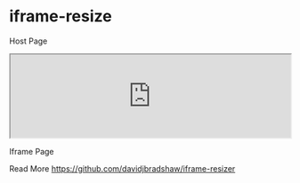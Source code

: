 # iframe-resize

Host Page
<style>iframe{width: 1px;min-width: 100%;}</style>
<script src="http://competition.mbc.net/iframe-resize/lib/iframeResizer.min.js" type="text/javascript"></script>
<iframe id="myIframe" src="http://mobc.mbc.net" scrolling="no"></iframe>
<script>iFrameResize({log:true}, '#myIframe')</script>

Iframe Page
<script src="http://competition.mbc.net/iframe-resize/lib/iframeResizer.contentWindow.js" type="text/javascript"></script>


Read More
https://github.com/davidjbradshaw/iframe-resizer
